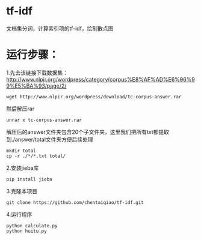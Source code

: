 # tf-idf
文档集分词，计算索引项的tf-idf，绘制散点图
# 运行步骤：
1.先去该链接下载数据集：http://www.nlpir.org/wordpress/category/corpus%E8%AF%AD%E6%96%99%E5%BA%93/page/2/
```
wget http://www.nlpir.org/wordpress/download/tc-corpus-answer.rar
```
然后解压rar
```
unrar x tc-corpus-answer.rar
```
解压后的answer文件夹包含20个子文件夹，这里我们把所有txt都提取到./answer/total文件夹方便后续处理
```
mkdir total
cp -r ./*/*.txt total/
```

2.安装jieba库
```
pip install jieba
```
3.克隆本项目
```
git clone https://github.com/chentaiqiao/tf-idf.git
```
4.运行程序
```
python calculate.py
python huitu.py
```
